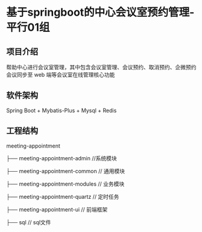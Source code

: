# 基于springboot的中心会议室预约管理-平行01组

## 项目介绍

帮助中心进行会议室管理，其中包含会议室管理、会议预约、取消预约、企微预约
会议同步至 web 端等会议室在线管理核心功能

## 软件架构

Spring Boot + Mybatis-Plus + Mysql + Redis

## 工程结构

meeting-appointment

├── meeting-appointment-admin //系统模块

├── meeting-appointment-common // 通用模块

├── meeting-appointment-modules // 业务模块

├── meeting-appointment-quartz // 定时任务

├── meeting-appointment-ui // 前端框架

├── sql // sql文件